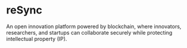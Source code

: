 # reSync
An open innovation platform powered by blockchain, where innovators, researchers, and startups can collaborate securely while protecting intellectual property (IP).
